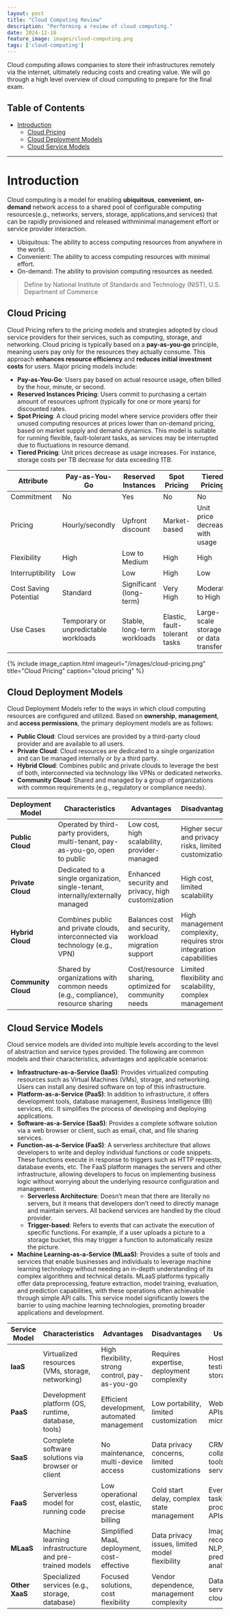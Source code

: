 ```yaml
---
layout: post
title: "Cloud Computing Review"
description: "Performing a review of cloud computing."
date: 2024-12-10
feature_image: images/cloud-computing.png
tags: ['cloud-computing']
---
```


Cloud computing allows companies to store their infrastructures remotely via the internet, ultimately reducing costs and creating value. We will go through a high level overview of cloud computing to prepare for the final exam.

<!--more-->

## Table of Contents

- [Introduction](#introduction)
  - [Cloud Pricing](#cloud-pricing)
  - [Cloud Deployment Models](#cloud-deployment-models)
  - [Cloud Service Models](#cloud-service-models)

---

# Introduction

Cloud computing is a model for enabling **ubiquitous**, **convenient**, **on-demand** network access to a shared pool of configurable computing resources(e.g., networks, servers, storage, applications,and services) that can be rapidly provisioned and released withminimal management effort or service provider interaction.

- Ubiquitous: The ability to access computing resources from anywhere in the world.
- Convenient: The ability to access computing resources with minimal effort.
- On-demand: The ability to provision computing resources as needed.

> Define by National Institute of Standards and Technology (NIST), U.S. Department of Commerce

## Cloud Pricing

Cloud Pricing refers to the pricing models and strategies adopted by cloud service providers for their services, such as computing, storage, and networking. Cloud pricing is typically based on a **pay-as-you-go** principle, meaning users pay only for the resources they actually consume. This approach **enhances resource efficiency** and **reduces initial investment costs** for users. Major pricing models include:

- **Pay-as-You-Go**: Users pay based on actual resource usage, often billed by the hour, minute, or second.
- **Reserved Instances Pricing**: Users commit to purchasing a certain amount of resources upfront (typically for one or more years) for discounted rates.
- **Spot Pricing**: A cloud pricing model where service providers offer their unused computing resources at prices lower than on-demand pricing, based on market supply and demand dynamics. This model is suitable for running flexible, fault-tolerant tasks, as services may be interrupted due to fluctuations in resource demand.
- **Tiered Pricing**: Unit prices decrease as usage increases. For instance, storage costs per TB decrease for data exceeding 1TB.

| Attribute             | Pay-as-You-Go                        | Reserved Instances          | Spot Pricing                  | Tiered Pricing                       |
| --------------------- | ------------------------------------ | --------------------------- | ----------------------------- | ------------------------------------ |
| Commitment            | No                                   | Yes                         | No                            | No                                   |
| Pricing               | Hourly/secondly                      | Upfront discount            | Market-based                  | Unit price decrease with usage       |
| Flexibility           | High                                 | Low to Medium               | High                          | High                                 |
| Interruptibility      | Low                                  | Low                         | High                          | Low                                  |
| Cost Saving Potential | Standard                             | Significant (long-term)     | Very High                     | Moderate to High                     |
| Use Cases             | Temporary or unpredictable workloads | Stable, long-term workloads | Elastic, fault-tolerant tasks | Large-scale storage or data transfer |

{% include image_caption.html imageurl="/images/cloud-pricing.png" title="Cloud Pricing" caption="cloud pricing" %}

## Cloud Deployment Models

Cloud Deployment Models refer to the ways in which cloud computing resources are configured and utilized. Based on **ownership**, **management**, and **access permissions**, the primary deployment models are as follows:

- **Public Cloud**: Cloud services are provided by a third-party cloud provider and are available to all users.
- **Private Cloud**: Cloud resources are dedicated to a single organization and can be managed internally or by a third party.
- **Hybrid Cloud**: Combines public and private clouds to leverage the best of both, interconnected via technology like VPNs or dedicated networks.
- **Community Cloud**: Shared and managed by a group of organizations with common requirements (e.g., regulatory or compliance needs).

| Deployment Model    | Characteristics                                                                  | Advantages                                             | Disadvantages                                                        |
| ------------------- | -------------------------------------------------------------------------------- | ------------------------------------------------------ | -------------------------------------------------------------------- |
| **Public Cloud**    | Operated by third-party providers, multi-tenant, pay-as-you-go, open to public   | Low cost, high scalability, provider-managed           | Higher security and privacy risks, limited customization             |
| **Private Cloud**   | Dedicated to a single organization, single-tenant, internally/externally managed | Enhanced security and privacy, high customization      | High cost, limited scalability                                       |
| **Hybrid Cloud**    | Combines public and private clouds, interconnected via technology (e.g., VPN)    | Balances cost and security, workload migration support | High management complexity, requires strong integration capabilities |
| **Community Cloud** | Shared by organizations with common needs (e.g., compliance), resource sharing   | Cost/resource sharing, optimized for community needs   | Limited flexibility and scalability, complex management              |

## Cloud Service Models

Cloud service models are divided into multiple levels according to the level of abstraction and service types provided. The following are common models and their characteristics, advantages and applicable scenarios:

- **Infrastructure-as-a-Service (IaaS)**: Provides virtualized computing resources such as Virtual Machines (VMs), storage, and networking. Users can install any desired software on top of this infrastructure.
- **Platform-as-a-Service (PaaS)**: In addition to infrastructure, it offers development tools, database management, Business Intelligence (BI) services, etc. It simplifies the process of developing and deploying applications.
- **Software-as-a-Service (SaaS)**: Provides a complete software solution via a web browser or client, such as email, chat, and file sharing services.
- **Function-as-a-Service (FaaS)**: A serverless architecture that allows developers to write and deploy individual functions or code snippets. These functions execute in response to triggers such as HTTP requests, database events, etc. The FaaS platform manages the servers and other infrastructure, allowing developers to focus on implementing business logic without worrying about the underlying resource configuration and management.
  - **Serverless Architecture**: Doesn’t mean that there are literally no servers, but it means that developers don’t need to directly manage and maintain servers. All backend services are handled by the cloud provider.
  - **Trigger-based**: Refers to events that can activate the execution of specific functions. For example, if a user uploads a picture to a storage bucket, this may trigger a function to automatically resize the picture.
- **Machine Learning-as-a-Service (MLaaS)**: Provides a suite of tools and services that enable businesses and individuals to leverage machine learning technology without needing an in-depth understanding of its complex algorithms and technical details. MLaaS platforms typically offer data preprocessing, feature extraction, model training, evaluation, and prediction capabilities, with these operations often achievable through simple API calls. This service model significantly lowers the barrier to using machine learning technologies, promoting broader applications and development.

| Service Model  | Characteristics                                        | Advantages                                      | Disadvantages                                  | Use Cases                                    |
| -------------- | ------------------------------------------------------ | ----------------------------------------------- | ---------------------------------------------- | -------------------------------------------- |
| **IaaS**       | Virtualized resources (VMs, storage, networking)       | High flexibility, strong control, pay-as-you-go | Requires expertise, deployment complexity      | Hosting, testing, data storage               |
| **PaaS**       | Development platform (OS, runtime, database, tools)    | Efficient development, automated management     | Low portability, limited customization         | Web apps, APIs, microservices                |
| **SaaS**       | Complete software solutions via browser or client      | No maintenance, multi-device access             | Data privacy concerns, limited customizations  | CRM, collaboration tools, email services     |
| **FaaS**       | Serverless model for running code                      | Low operational cost, elastic, precise billing  | Cold start delay, complex state management     | Event-driven tasks, IoT processing, APIs     |
| **MLaaS**      | Machine learning infrastructure and pre-trained models | Simplified MaaL deployment, cost-effective      | Data privacy issues, limited model flexibility | Image recognition, NLP, predictive analytics |
| **Other XaaS** | Specialized services (e.g., storage, database)         | Focused solutions, cost flexibility             | Vendor dependence, management complexity       | Database services, cloud storage             |